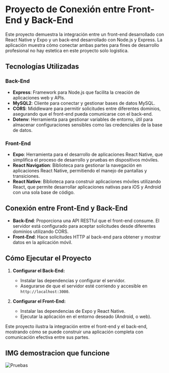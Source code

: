 # Proyecto de Conexión entre Front-End y Back-End

Este proyecto demuestra la integración entre un front-end desarrollado con React Native y Expo y un back-end desarrollado con Node.js y Express.
La aplicación muestra cómo conectar ambas partes para fines de desarrollo profesional no hay estetica en este proyecto solo logistica.


## Tecnologías Utilizadas

### Back-End

- **Express**: Framework para Node.js que facilita la creación de aplicaciones web y APIs.
- **MySQL2**: Cliente para conectar y gestionar bases de datos MySQL.
- **CORS**: Middleware para permitir solicitudes entre diferentes dominios, asegurando que el front-end pueda comunicarse con el back-end.
- **Dotenv**: Herramienta para gestionar variables de entorno, útil para almacenar configuraciones sensibles como las credenciales de la base de datos.

### Front-End

- **Expo**: Herramienta para el desarrollo de aplicaciones React Native, que simplifica el proceso de desarrollo y pruebas en dispositivos móviles.
- **React Navigation**: Biblioteca para gestionar la navegación en aplicaciones React Native, permitiendo el manejo de pantallas y transiciones.
- **React Native**: Biblioteca para construir aplicaciones móviles utilizando React, que permite desarrollar aplicaciones nativas para iOS y Android con una sola base de código.

## Conexión entre Front-End y Back-End

- **Back-End**: Proporciona una API RESTful que el front-end consume. El servidor está configurado para aceptar solicitudes desde diferentes dominios utilizando CORS.
- **Front-End**: Hace solicitudes HTTP al back-end para obtener y mostrar datos en la aplicación móvil.

## Cómo Ejecutar el Proyecto

1. **Configurar el Back-End:**
   - Instalar las dependencias y configurar el servidor.
   - Asegurarse de que el servidor esté corriendo y accesible en `http://localhost:3000`.

2. **Configurar el Front-End:**
   - Instalar las dependencias de Expo y React Native.
   - Ejecutar la aplicación en el entorno deseado (Android, o web).

Este proyecto ilustra la integración entre el front-end y el back-end, mostrando cómo se puede construir una aplicación completa con comunicación efectiva entre sus partes.

## IMG demostracion que funcione 

![Pruebas](https://github.com/user-attachments/assets/2c3d7f7d-a1ef-4d45-8876-453a4f5d04cb)

